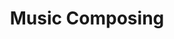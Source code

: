 ---
layout: "layouts/simple.njk"
title: "Music Composing"
description: "Description of Music Composing"
faIcon: "music"
tags: "services"
---